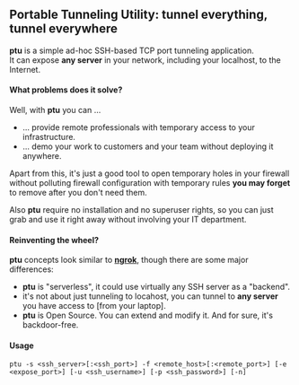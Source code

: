 ## Portable Tunneling Utility: tunnel everything, tunnel everywhere
**ptu** is a simple ad-hoc SSH-based TCP port tunneling application.  
It can expose **any server** in your network, including your localhost, to the Internet.

#### What problems does it solve?
Well, with **ptu** you can ...
* ... provide remote professionals with temporary access to your infrastructure.
* ... demo your work to customers and your team without deploying it anywhere.

Apart from this, it's just a good tool to open temporary holes in your firewall  
without polluting firewall configuration with temporary rules **you may forget**  
to remove after you don't need them.

Also **ptu** require no installation and no superuser rights, so you can just grab and use it right away without involving your IT department.  

#### Reinventing the wheel?
**ptu** concepts look similar to **[ngrok](https://ngrok.com/)**, though there are some major differences:
* **ptu** is "serverless", it could use virtually any SSH server as a "backend".
* it's not about just tunneling to locahost, you can tunnel to **any server** you have access to [from your laptop].
* **ptu** is Open Source. You can extend and modify it. And for sure, it's backdoor-free.

#### Usage
```
ptu -s <ssh_server>[:<ssh_port>] -f <remote_host>[:<remote_port>] [-e <expose_port>] [-u <ssh_username>] [-p <ssh_password>] [-n]
```
